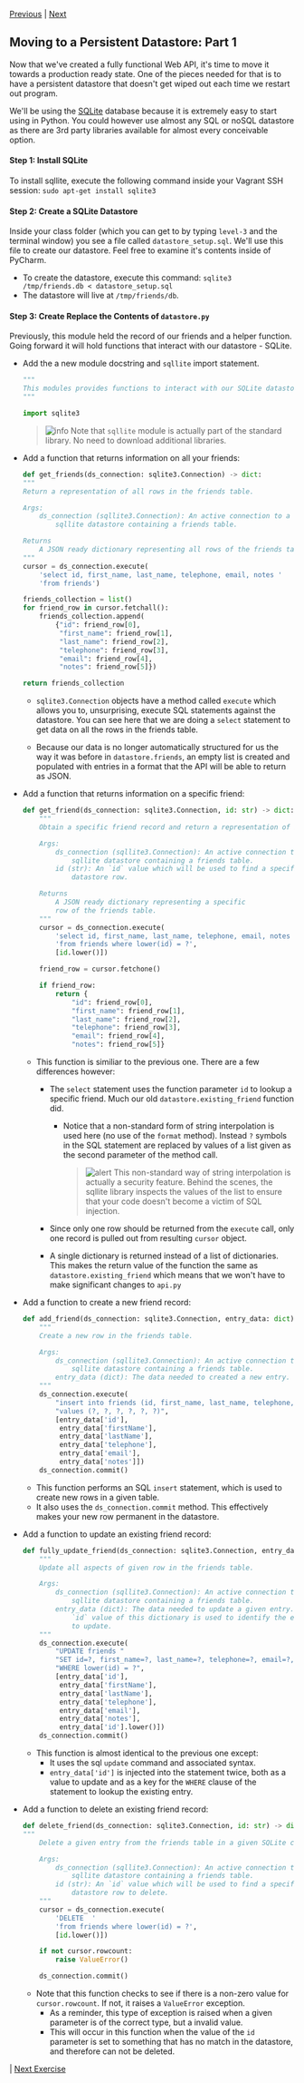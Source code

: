 [Previous](exercise-8.md) |  [Next](exercise-10.md)
## Moving to a Persistent Datastore: Part 1
Now that we've created a fully functional Web API, it's time to move it towards
a production ready state.  One of the pieces needed for that is to have a 
persistent datastore that doesn't get wiped out each time we restart out 
program.

We'll be using the [SQLite](https://www.sqlite.org/) database because it is 
extremely easy to start using in Python.  You could however use almost any
SQL or noSQL datastore as there are 3rd party libraries available for almost
every conceivable option.

#### Step 1: Install SQLite
To install sqllite, execute the following command inside your Vagrant 
SSH session: `sudo apt-get install sqlite3` 

#### Step 2: Create a SQLite Datastore
Inside your class folder (which you can get to by typing `level-3` and the 
terminal window) you see a file called `datastore_setup.sql`. We'll use this
file to create our datastore.  Feel free to examine it's contents inside of 
PyCharm.
    
* To create the datastore, execute this command: `sqlite3 /tmp/friends.db < datastore_setup.sql`
* The datastore will live at `/tmp/friends/db`.

#### Step 3: Create Replace the Contents of `datastore.py`
Previously, this module held the record of our friends and a
helper function.  Going forward it will hold functions that interact
with our datastore - SQLite.

* Add the a new module docstring and `sqllite` import statement.
    ```python
    """
    This modules provides functions to interact with our SQLite datastore.
    """
    
    import sqlite3
    ```

    > ![info](../images/information.png) Note that `sqllite` module is 
    actually part of the standard library.  No need to download additional 
    libraries.
    
* Add a function that returns information on all your friends:
    ```python
    def get_friends(ds_connection: sqlite3.Connection) -> dict:
    """
    Return a representation of all rows in the friends table.

    Args:
        ds_connection (sqllite3.Connection): An active connection to a
            sqllite datastore containing a friends table.

    Returns
        A JSON ready dictionary representing all rows of the friends table.
    """
    cursor = ds_connection.execute(
        'select id, first_name, last_name, telephone, email, notes '
        'from friends')

    friends_collection = list()
    for friend_row in cursor.fetchall():
        friends_collection.append(
            {"id": friend_row[0],
             "first_name": friend_row[1],
             "last_name": friend_row[2],
             "telephone": friend_row[3],
             "email": friend_row[4],
             "notes": friend_row[5]})

    return friends_collection
    ```
    
    * `sqlite3.Connection` objects have a method called `execute` which allows
    you to, unsurprising, execute SQL statements against the datastore.  You
    can see here that we are doing a `select` statement to get data on all
    the rows in the friends table.
    
    * Because our data is no longer automatically structured for us the 
    way it was before in `datastore.friends`, an empty list is created and 
    populated with entries in a format that the API will be able to return as 
    JSON. 
    
* Add a function that returns information on a specific friend:
    ```python
    def get_friend(ds_connection: sqlite3.Connection, id: str) -> dict:
        """
        Obtain a specific friend record and return a representation of it.
    
        Args:
            ds_connection (sqllite3.Connection): An active connection to a
                sqllite datastore containing a friends table.
            id (str): An `id` value which will be used to find a specific
                datastore row.
    
        Returns
            A JSON ready dictionary representing a specific
            row of the friends table.
        """
        cursor = ds_connection.execute(
            'select id, first_name, last_name, telephone, email, notes '
            'from friends where lower(id) = ?',
            [id.lower()])
    
        friend_row = cursor.fetchone()
    
        if friend_row:
            return {
                "id": friend_row[0],
                "first_name": friend_row[1],
                "last_name": friend_row[2],
                "telephone": friend_row[3],
                "email": friend_row[4],
                "notes": friend_row[5]}
    ```
    * This function is similiar to the previous one.  There are a few differences however:
        * The `select` statement uses the function parameter `id` to lookup a 
        specific friend.  Much our old `datastore.existing_friend` function did.
            * Notice that a non-standard form of string interpolation is used 
            here (no use of the `format` method).  Instead `?` symbols in the
            SQL statement are replaced by values of a list given as the second 
            parameter of the method call.
            
                > ![alert]("../images/alert.png") This non-standard way of 
                string interpolation is actually a security feature.  Behind
                the scenes, the sqllite library inspects the values of the list
                to ensure that your code doesn't become a victim of SQL injection.
                
        * Since only one row should be returned from the `execute` call, only
        one record is pulled out from resulting `cursor` object.
        
        * A single dictionary is returned instead of a list of dictionaries. 
        This makes the return value of the function the same as `datastore.existing_friend`
        which means that we won't have to make significant changes to `api.py`
        
* Add a function to create a new friend record:
    ```python
    def add_friend(ds_connection: sqlite3.Connection, entry_data: dict):
        """
        Create a new row in the friends table.
    
        Args:
            ds_connection (sqllite3.Connection): An active connection to a
                sqllite datastore containing a friends table.
            entry_data (dict): The data needed to created a new entry.
        """
        ds_connection.execute(
            "insert into friends (id, first_name, last_name, telephone, email, notes) "
            "values (?, ?, ?, ?, ?, ?)",
            [entry_data['id'],
             entry_data['firstName'],
             entry_data['lastName'],
             entry_data['telephone'],
             entry_data['email'],
             entry_data['notes']])
        ds_connection.commit()
    ```
    * This function performs an SQL `insert` statement, which is used to create
    new rows in a given table. 
    * It also uses the `ds_connection.commit` method.  This effectively makes 
    your new row permanent in the datastore.
    
* Add a function to update an existing friend record:
    ```python
    def fully_update_friend(ds_connection: sqlite3.Connection, entry_data: dict):
        """
        Update all aspects of given row in the friends table.
    
        Args:
            ds_connection (sqllite3.Connection): An active connection to a
                sqllite datastore containing a friends table.
            entry_data (dict): The data needed to update a given entry.  The
                `id` value of this dictionary is used to identify the entry
                to update.
        """
        ds_connection.execute(
            "UPDATE friends "
            "SET id=?, first_name=?, last_name=?, telephone=?, email=?, notes=? "
            "WHERE lower(id) = ?",
            [entry_data['id'],
             entry_data['firstName'],
             entry_data['lastName'],
             entry_data['telephone'],
             entry_data['email'],
             entry_data['notes'],
             entry_data['id'].lower()])
        ds_connection.commit()
    ```
    * This function is almost identical to the previous one except:
        * It uses the sql `update` command and associated syntax.
        * `entry_data['id']` is injected into the statement twice, both as a 
        value to update and as a key for the `WHERE` clause of the statement 
        to lookup the existing entry.
        
* Add a function to delete an existing friend record:
    ```python
    def delete_friend(ds_connection: sqlite3.Connection, id: str) -> dict:
    """
        Delete a given entry from the friends table in a given SQLite connection.
    
        Args:
            ds_connection (sqllite3.Connection): An active connection to a
                sqllite datastore containing a friends table.
            id (str): An `id` value which will be used to find a specific
                datastore row to delete.
        """
        cursor = ds_connection.execute(
            'DELETE  '
            'from friends where lower(id) = ?',
            [id.lower()])
    
        if not cursor.rowcount:
            raise ValueError()
    
        ds_connection.commit()
    ```
    
    * Note that this function checks to see if there is a non-zero value
    for `cursor.rowcount`.  If not, it raises a `ValueError` exception.  
        * As a reminder, this type of exception is raised when a given parameter 
        is of the correct type, but a invalid value.
        * This will occur in this function when the value of the `id` parameter
        is set to something that has no match in the datastore, and therefore
        can not be deleted.
        
| [Next Exercise](exercise-12.md)
    